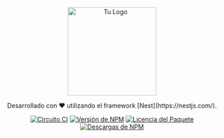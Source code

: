 <p align="center">
  <img src="tu_logo.png" width="200" alt="Tu Logo" />
</p>

<p align="center">
  Desarrollado con ❤️ utilizando el framework [Nest](https://nestjs.com/).
</p>

<p align="center">
  <a href="tu_enlace_de_circuito_ci" target="_blank"><img src="https://img.shields.io/circleci/build/github/tu_usuario/tu_repositorio/master?token=tu_token" alt="Circuito CI" /></a>
  <a href="tu_enlace_de_npm" target="_blank"><img src="https://img.shields.io/npm/v/tu_paquete.svg" alt="Versión de NPM" /></a>
  <a href="tu_enlace_de_npm" target="_blank"><img src="https://img.shields.io/npm/l/tu_paquete.svg" alt="Licencia del Paquete" /></a>
  <a href="tu_enlace_de_npm" target="_blank"><img src="https://img.shields.io/npm/dm/tu_paquete.svg" alt="Descargas de NPM" /></a>
</p>
